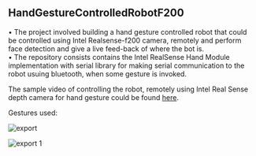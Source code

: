 
## HandGestureControlledRobotF200

•	The project involved building a hand gesture controlled robot that could be controlled using Intel Realsense-f200 camera, remotely and perform face detection and give a live feed-back of where the bot is.<br />
• The repository consists contains the Intel RealSense Hand Module implementation with serial library for making serial communication to the robot usuing bluetooth, when some gesture is invoked.<br />

The sample video of controlling the robot, remotely using Intel Real Sense depth camera for hand gesture could be found [here](https://drive.google.com/a/iitgn.ac.in/file/d/1ooGK0FUm74718BzPE_72XB8tIKeINtKq/view?usp=sharing).


Gestures used:<br />



![export](https://user-images.githubusercontent.com/26172160/49340424-9662fe80-f665-11e8-925b-ce95cb46888a.png)

![export 1](https://user-images.githubusercontent.com/26172160/49340423-95ca6800-f665-11e8-853e-b2a1a7bd1d6e.png)
